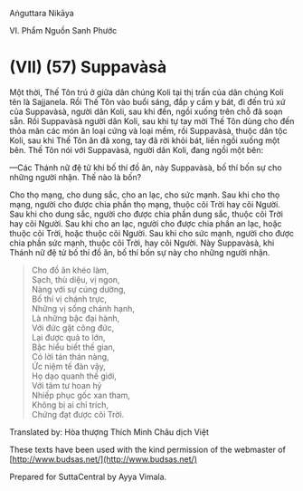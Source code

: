 Aṅguttara Nikāya

VI. Phẩm Nguồn Sanh Phước

# (VII) (57) Suppavàsà

Một thời, Thế Tôn trú ở giữa dân chúng Koli tại thị trấn của dân chúng Koli tên là Sajjanela. Rồi Thế Tôn vào buổi sáng, đắp y cầm y bát, đi đến trú xứ của Suppavàsà, người dân Koli, sau khi đến, ngồi xuống trên chỗ đã soạn sẵn. Rồi Suppavàsà người dân Koli, sau khi tự tay mời Thế Tôn dùng cho đến thỏa mãn các món ăn loại cứng và loại mềm, rồi Suppavàsà, thuộc dân tộc Koli, sau khi Thế Tôn ăn đã xong, tay đã rời khỏi bát, liền ngồi xuống một bên. Thế Tôn nói với Suppavàsà, người dân Koli, đang ngồi một bên:

—Các Thánh nữ đệ tử khi bố thí đồ ăn, này Suppavàsà, bố thí bốn sự cho những người nhận. Thế nào là bốn?

Cho thọ mạng, cho dung sắc, cho an lạc, cho sức mạnh. Sau khi cho thọ mạng, người cho được chia phần thọ mạng, thuộc cõi Trời hay cõi Người. Sau khi cho dung sắc, người cho được chia phần dung sắc, thuộc cõi Trời hay cõi Người. Sau khi cho an lạc, người cho được chia phần an lạc, hoặc thuộc cõi Trời, hoặc thuộc cõi Người. Sau khi cho sức mạnh, người cho được chia phần sức mạnh, thuộc cõi Trời, hay cõi Người. Này Suppavàsà, khi Thánh nữ đệ tử bố thí đồ ăn, bố thí bốn sự này cho những người nhận.

> Cho đồ ăn khéo làm,  
> Sạch, thù diệu, vị ngon,  
> Nàng với sự cúng dường,  
> Bố thí vị chánh trực,  
> Những vị sống chánh hạnh,  
> Là những bậc đại hành,  
> Với đức gặt công đức,  
> Lại được quả to lớn,  
> Bậc hiểu biết thế gian,  
> Có lời tán thán nàng,  
> Ức niệm tế đàn vậy,  
> Họ dạo quanh thế giới,  
> Với tâm tư hoan hỷ  
> Nhiếp phục gốc xan tham,  
> Không bị ai chỉ trích,  
> Chứng đạt được cõi Trời.

Translated by: Hòa thượng Thích Minh Châu dịch Việt

These texts have been used with the kind permission of the webmaster of [http://www.budsas.net/](http://www.budsas.net/)

Prepared for SuttaCentral by Ayya Vimala.